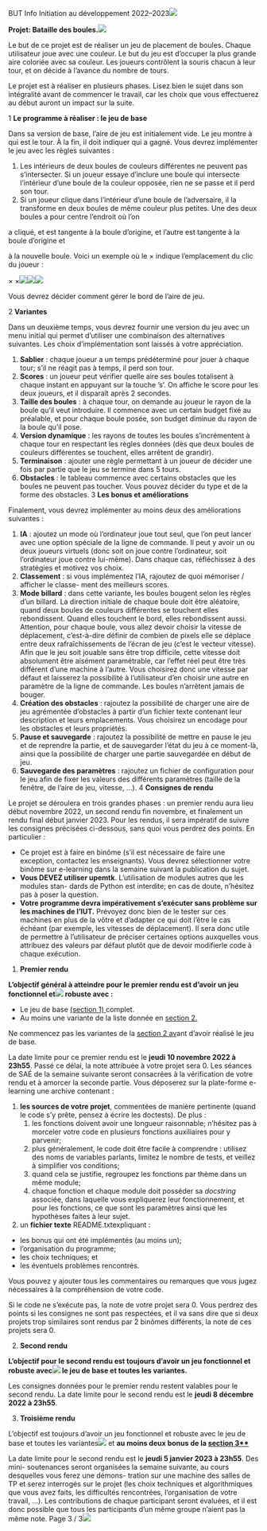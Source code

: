 ﻿BUT Info Initiation au développement 2022–2023![](Aspose.Words.318bc314-9fe0-4d0f-bedf-05e3b670645f.001.png)

**Projet: Bataille des boules.![](Aspose.Words.318bc314-9fe0-4d0f-bedf-05e3b670645f.002.png)**

Le but de ce projet est de réaliser un jeu de placement de boules. Chaque utilisateur joue avec une couleur. Le but du jeu est d’occuper la plus grande aire coloriée avec sa couleur. Les joueurs contrôlent la souris chacun à leur tour, et on décide à l’avance du nombre de tours.

Le projet est à réaliser en plusieurs phases. Lisez bien le sujet dans son intégralité avant de commencer le travail, car les choix que vous effectuerez au début auront un impact sur la suite.

1  **Le<a name="_page0_x72.00_y188.79"></a> programme à réaliser : le jeu de base**

Dans sa version de base, l’aire de jeu est initialement vide. Le jeu montre à qui est le tour. À la fin, il doit indiquer qui a gagné. Vous devrez implémenter le jeu avec les règles suivantes :

1. Les intérieurs de deux boules de couleurs différentes ne peuvent pas s’intersecter. Si un joueur essaye d’inclure une boule qui intersecte l’intérieur d’une boule de la couleur opposée, rien ne se passe et il perd son tour.
1. Si un joueur clique dans l’intérieur d’une boule de l’adversaire, il la transforme en deux boules de même couleur plus petites. Une des deux boules a pour centre l’endroit où l’on

a cliqué, et est tangente à la boule d’origine, et l’autre est tangente à la boule d’origine et

à la nouvelle boule. Voici un exemple où le × indique l’emplacement du clic du joueur :

× ×![](Aspose.Words.318bc314-9fe0-4d0f-bedf-05e3b670645f.003.png)![](Aspose.Words.318bc314-9fe0-4d0f-bedf-05e3b670645f.004.png)![](Aspose.Words.318bc314-9fe0-4d0f-bedf-05e3b670645f.005.png)

Vous devrez décider comment gérer le bord de l’aire de jeu.

2  **Variantes**

<a name="_page0_x72.00_y441.04"></a>Dans un deuxième temps, vous devrez fournir une version du jeu avec un menu initial qui permet d’utiliser une combinaison des alternatives suivantes. Les choix d’implémentation sont laissés à votre appréciation.

1. **Sablier** : chaque joueur a un temps prédéterminé pour jouer à chaque tour; s’il ne réagit pas à temps, il perd son tour.
1. **Scores** : un joueur peut vérifier quelle aire ses boules totalisent à chaque instant en appuyant sur la touche ’s’. On affiche le score pour les deux joueurs, et il disparaît après 2 secondes.
1. **Taille des boules** : à chaque tour, on demande au joueur le rayon de la boule qu’il veut introduire. Il commence avec un certain budget fixé au préalable, et pour chaque boule posée, son budget diminue du rayon de la boule qu’il pose.
1. **Version dynamique** : les rayons de toutes les boules s’incrémentent à chaque tour en respectant les règles données (dès que deux boules de couleurs différentes se touchent, elles arrêtent de grandir).
1. **Terminaison** : ajouter une règle permettant à un joueur de décider une fois par partie que le jeu se termine dans 5 tours.
1. **Obstacles** : le tableau commence avec certains obstacles que les boules ne peuvent pas toucher. Vous pouvez décider du type et de la forme des obstacles.
3  **Les<a name="_page1_x72.00_y72.00"></a> bonus et améliorations**

Finalement, vous devrez implémenter au moins deux des améliorations suivantes :

1. **IA** : ajoutez un mode où l’ordinateur joue tout seul, que l’on peut lancer avec une option spéciale de la ligne de commande. Il peut y avoir un ou deux joueurs virtuels (donc soit on joue contre l’ordinateur, soit l’ordinateur joue contre lui-même). Dans chaque cas, réfléchissez à des stratégies et motivez vos choix.
1. **Classement** : si vous implémentez l’IA, rajoutez de quoi mémoriser / afficher le classe- ment des meilleurs scores.
1. **Mode billard** : dans cette variante, les boules bougent selon les règles d’un billard. La direction initiale de chaque boule doit être aléatoire, quand deux boules de couleurs différentes se touchent elles rebondissent. Quand elles touchent le bord, elles rebondissent aussi. Attention, pour chaque boule, vous allez devoir choisir la vitesse de déplacement, c’est-à-dire définir de combien de pixels elle se déplace entre deux rafraîchissements de l’écran de jeu (c’est le vecteur vitesse). Afin que le jeu soit jouable sans être trop difficile, cette vitesse doit absolument être aisément paramétrable, car l’effet réel peut être très différent d’une machine à l’autre. Vous choisirez donc une vitesse par défaut et laisserez la possibilité à l’utilisateur d’en choisir une autre en paramètre de la ligne de commande. Les boules n’arrêtent jamais de bouger.
1. **Création des obstacles** : rajoutez la possibilité de charger une aire de jeu agrémentée d’obstacles à partir d’un fichier texte contenant leur description et leurs emplacements. Vous choisirez un encodage pour les obstacles et leurs propriétés.
1. **Pause et sauvegarde** : rajoutez la possibilité de mettre en pause le jeu et de reprendre la partie, et de sauvegarder l’état du jeu à ce moment-là, ainsi que la possibilité de charger une partie sauvegardée en début de jeu.
1. **Sauvegarde des paramètres** : rajoutez un fichier de configuration pour le jeu afin de fixer les valeurs des différents paramètres (taille de la fenêtre, de l’aire de jeu, vitesse, ...).
4  **Consignes de rendu**

Le projet se déroulera en trois grandes phases : un premier rendu aura lieu début novembre 2022, un second rendu fin novembre, et finalement un rendu final début janvier 2023. Pour les rendus, il sera impératif de suivre les consignes précisées ci-dessous, sans quoi vous perdrez des points. En particulier :

- Ce projet est à faire en binôme (s’il est nécessaire de faire une exception, contactez les enseignants). Vous devrez sélectionner votre binôme sur e-learning dans la semaine suivant la publication du sujet.
- **Vous DEVEZ utiliser upemtk**. L’utilisation de modules autres que les modules stan- dards de Python est interdite; en cas de doute, n’hésitez pas à poser la question.
- **Votre programme devra impérativement s’exécuter sans problème sur les machines de l’IUT.** Prévoyez donc bien de le tester sur ces machines en plus de la vôtre et d’adapter ce qui doit l’être le cas échéant (par exemple, les vitesses de déplacement). Il sera donc utile de permettre à l’utilisateur de préciser certaines options auxquelles vous attribuez des valeurs par défaut plutôt que de devoir modifierle code à chaque exécution.
1. **Premier rendu**

**L’objectif général à atteindre pour le premier rendu est d’avoir un jeu fonctionnel et![](Aspose.Words.318bc314-9fe0-4d0f-bedf-05e3b670645f.006.png) robuste avec :**

- Le jeu de base [(section 1) ](#_page0_x72.00_y188.79)complet.
- Au moins une variante de la liste donnée en [section 2.](#_page0_x72.00_y441.04)

Ne commencez pas les variantes de la [section 2 av](#_page0_x72.00_y441.04)ant d’avoir réalisé le jeu de base.

La date limite pour ce premier rendu est le **jeudi 10 novembre 2022 à 23h55**. Passé ce délai, la note attribuée à votre projet sera 0. Les séances de SAÉ de la semaine suivante seront consacrées à la vérification de votre rendu et à amorcer la seconde partie. Vous déposerez sur la plate-forme e-learning une archive contenant :

1. **les sources de votre projet**, commentées de manière pertinente (quand le code s’y prête, pensez à écrire les doctests). De plus :
   1. les fonctions doivent avoir une longueur raisonnable; n’hésitez pas à morceler votre code en plusieurs fonctions auxiliaires pour y parvenir;
   1. plus généralement, le code doit être facile à comprendre : utilisez des noms de variables parlants, limitez le nombre de tests, et veillez à simplifier vos conditions;
   1. quand cela se justifie, regroupez les fonctions par thème dans un même module;
   1. chaque fonction et chaque module doit posséder sa *docstring* associée, dans laquelle vous expliquerez leur fonctionnement, et pour les fonctions, ce que sont les paramètres ainsi que les hypothèses faites à leur sujet.
1. un **fichier texte** README.txtexpliquant :
- les bonus qui ont été implémentés (au moins un);
- l’organisation du programme;
- les choix techniques; et
- les éventuels problèmes rencontrés.

Vous pouvez y ajouter tous les commentaires ou remarques que vous jugez nécessaires à la compréhension de votre code.

Si le code ne s’exécute pas, la note de votre projet sera 0. Vous perdrez des points si les consignes ne sont pas respectées, et il va sans dire que si deux projets trop similaires sont rendus par 2 binômes différents, la note de ces projets sera 0.

2. **Second rendu**

**L’objectif pour le second rendu est toujours d’avoir un jeu fonctionnel et robuste avec![](Aspose.Words.318bc314-9fe0-4d0f-bedf-05e3b670645f.007.png) le jeu de base et toutes les variantes.**

Les consignes données pour le premier rendu restent valables pour le second rendu. La date limite pour le second rendu est le **jeudi 8 décembre 2022 à 23h55**.

3. **Troisième rendu**

L’objectif est toujours d’avoir un jeu fonctionnel et robuste avec le jeu de base et toutes les variantes![](Aspose.Words.318bc314-9fe0-4d0f-bedf-05e3b670645f.008.png) et **au moins deux bonus de la [section 3**](#_page1_x72.00_y72.00)**

La date limite pour le second rendu est le **jeudi 5 janvier 2023 à 23h55**. Des mini- soutenances seront organisées la semaine suivante, au cours desquelles vous ferez une démons- tration sur une machine des salles de TP et serez interrogés sur le projet (les choix techniques et algorithmiques que vous avez faits, les difficultés rencontrées, l’organisation de votre travail, ...). Les contributions de chaque participant seront évaluées, et il est donc possible que tous les participants d’un même groupe n’aient pas la même note.
Page 3 / 3![](Aspose.Words.318bc314-9fe0-4d0f-bedf-05e3b670645f.009.png)
